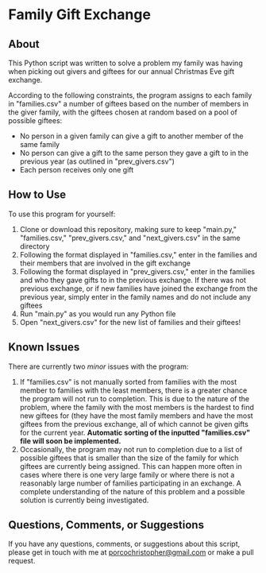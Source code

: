 # Family Gift Exchange
## About
This Python script was written to solve a problem my family was having when picking out givers and giftees for our annual Christmas Eve gift exchange.

According to the following constraints, the program assigns to each family in "families.csv" a number of giftees based on the number of members in the giver family, with the giftees chosen at random based on a pool of possible giftees:
- No person in a given family can give a gift to another member of the same family
- No person can give a gift to the same person they gave a gift to in the previous year (as outlined in "prev_givers.csv")
- Each person receives only one gift

## How to Use
To use this program for yourself:
1. Clone or download this repository, making sure to keep "main.py," "families.csv," "prev_givers.csv," and "next_givers.csv" in the same directory
2. Following the format displayed in "families.csv," enter in the families and their members that are involved in the gift exchange
3. Following the format displayed in "prev_givers.csv," enter in the families and who they gave gifts to in the previous exchange. If there was not previous exchange, or if new families have joined the exchange from the previous year, simply enter in the family names and do not include any giftees
4. Run "main.py" as you would run any Python file
5. Open "next_givers.csv" for the new list of families and their giftees!

## Known Issues
There are currently two *minor* issues with the program:
1. If "families.csv" is not manually sorted from families with the most member to families with the least members, there is a greater chance the program will not run to completion. This is due to the nature of the problem, where the family with the most members is the hardest to find new giftees for (they have the most family members and have the most giftees from the previous exchange, all of which cannot be given gifts for the current year. **Automatic sorting of the inputted "families.csv" file will soon be implemented.**
2. Occasionally, the program may not run to completion due to a list of possible giftees that is smaller than the size of the family for which giftees are currently being assigned. This can happen more often in cases where there is one very large family or where there is not a reasonably large number of families participating in an exchange. A complete understanding of the nature of this problem and a possible solution is currently being investigated.
    
## Questions, Comments, or Suggestions
If you have any questions, comments, or suggestions about this script, please get in touch with me at porcochristopher@gmail.com or make a pull request.
